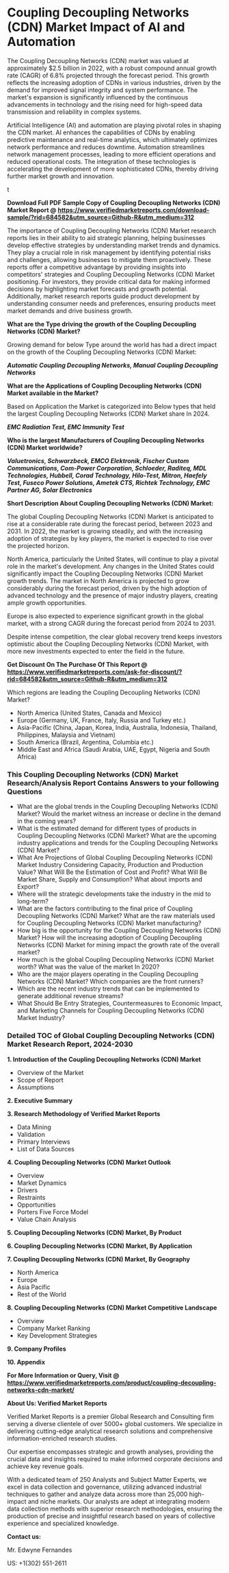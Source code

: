 <meta name="title" content="Global Coupling Decoupling Networks (CDN) Market Impact of AI and Automation"><meta name="description" content="The Coupling Decoupling Networks (CDN) market was valued at approximately $2.5 billion in 2022, with a robust compound annual growth rate (CAGR) of 6.8% projected thro"><meta name="title" content="Coupling Decoupling Networks (CDN) Market Size, Share, Scope, Trends, Growth, Opportunities, Analysis, Forecast"><h1>Coupling Decoupling Networks (CDN) Market Impact of AI and Automation</h1><p>The Coupling Decoupling Networks (CDN) market was valued at approximately $2.5 billion in 2022, with a robust compound annual growth rate (CAGR) of 6.8% projected through the forecast period. This growth reflects the increasing adoption of CDNs in various industries, driven by the demand for improved signal integrity and system performance. The market's expansion is significantly influenced by the continuous advancements in technology and the rising need for high-speed data transmission and reliability in complex systems.</p><p>Artificial Intelligence (AI) and automation are playing pivotal roles in shaping the CDN market. AI enhances the capabilities of CDNs by enabling predictive maintenance and real-time analytics, which ultimately optimizes network performance and reduces downtime. Automation streamlines network management processes, leading to more efficient operations and reduced operational costs. The integration of these technologies is accelerating the development of more sophisticated CDNs, thereby driving further market growth and innovation.</p>t</p><p id="" class=""><strong>Download Full PDF Sample Copy of Coupling Decoupling Networks (CDN) Market Report @ <a href="https://www.verifiedmarketreports.com/download-sample/?rid=684582&utm_source=Github-R&utm_medium=312" target="_blank">https://www.verifiedmarketreports.com/download-sample/?rid=684582&utm_source=Github-R&utm_medium=312</a></strong></p><p>The importance of&nbsp;Coupling Decoupling Networks (CDN) Market research reports lies in their ability to aid strategic planning, helping businesses develop effective strategies by understanding market trends and dynamics. They play a crucial role in risk management by identifying potential risks and challenges, allowing businesses to mitigate them proactively. These reports offer a competitive advantage by providing insights into competitors' strategies and Coupling Decoupling Networks (CDN) Market positioning. For investors, they provide critical data for making informed decisions by highlighting market forecasts and growth potential. Additionally, market research reports guide product development by understanding consumer needs and preferences, ensuring products meet market demands and drive business growth.</p><p><strong>What are the&nbsp;Type driving the growth of the Coupling Decoupling Networks (CDN) Market?</strong></p><p id="" class="">Growing demand for below Type around the world has had a direct impact on the growth of the Coupling Decoupling Networks (CDN) Market:</p><em><strong>Automatic Coupling Decoupling Networks, Manual Coupling Decoupling Networks</strong></em></p><strong>What are the&nbsp;Applications&nbsp;of Coupling Decoupling Networks (CDN) Market available in the Market?</strong></p><p id="" class="">Based on Application the Market is categorized into Below types that held the largest Coupling Decoupling Networks (CDN) Market share In 2024.</p><em><strong>EMC Radiation Test, EMC Immunity Test</strong></em></p><strong>Who is the largest Manufacturers of Coupling Decoupling Networks (CDN) Market worldwide?</strong></p><p><em><strong>Valuetronics, Schwarzbeck, EMCO Elektronik, Fischer Custom Communications, Com-Power Corporation, Schloeder, Raditeq, MDL Technologies, Hubbell, Corad Technology, Hilo-Test, Mitron, Haefely Test, Fuseco Power Solutions, Ametek CTS, Richtek Technology, EMC Partner AG, Solar Electronics</strong></em></p><p id="" class=""><strong>Short Description About Coupling Decoupling Networks (CDN) Market:</strong></p><p>The global Coupling Decoupling Networks (CDN) Market is anticipated to rise at a considerable rate during the forecast period, between 2023 and 2031. In 2022, the market is growing steadily, and with the increasing adoption of strategies by key players, the market is expected to rise over the projected horizon.</p><p>North America, particularly the United States, will continue to play a pivotal role in the market's development. Any changes in the United States could significantly impact the Coupling Decoupling Networks (CDN) Market growth trends. The market in North America is projected to grow considerably during the forecast period, driven by the high adoption of advanced technology and the presence of major industry players, creating ample growth opportunities.</p><p>Europe is also expected to experience significant growth in the global market, with a strong CAGR during the forecast period from 2024 to 2031.</p><p>Despite intense competition, the clear global recovery trend keeps investors optimistic about the Coupling Decoupling Networks (CDN) Market, with more new investments expected to enter the field in the future.</p><p id="" class=""><strong>Get Discount On The Purchase Of This Report @ <a href="https://www.verifiedmarketreports.com/ask-for-discount/?rid=684582&utm_source=Github-R&utm_medium=312" target="_blank">https://www.verifiedmarketreports.com/ask-for-discount/?rid=684582&utm_source=Github-R&utm_medium=312</a></strong></p>Which regions are leading the Coupling Decoupling Networks (CDN) Market?</p><ul><li>North America (United States, Canada and Mexico)</li><li>Europe (Germany, UK, France, Italy, Russia and Turkey etc.)</li><li>Asia-Pacific (China, Japan, Korea, India, Australia, Indonesia, Thailand, Philippines, Malaysia and Vietnam)</li><li>South America (Brazil, Argentina, Columbia etc.)</li><li>Middle East and Africa (Saudi Arabia, UAE, Egypt, Nigeria and South Africa)</li></ul><h3 id="" class="">This Coupling Decoupling Networks (CDN) Market Research/Analysis Report Contains Answers to your following Questions</h3><ul><li>What are the global trends in the Coupling Decoupling Networks (CDN) Market? Would the market witness an increase or decline in the demand in the coming years?</li><li>What is the estimated demand for different types of products in Coupling Decoupling Networks (CDN) Market? What are the upcoming industry applications and trends for the Coupling Decoupling Networks (CDN) Market?</li><li>What Are Projections of Global Coupling Decoupling Networks (CDN) Market Industry Considering Capacity, Production and Production Value? What Will Be the Estimation of Cost and Profit? What Will Be Market Share, Supply and Consumption? What about imports and Export?</li><li>Where will the strategic developments take the industry in the mid to long-term?</li><li>What are the factors contributing to the final price of Coupling Decoupling Networks (CDN) Market? What are the raw materials used for Coupling Decoupling Networks (CDN) Market manufacturing?</li><li>How big is the opportunity for the Coupling Decoupling Networks (CDN) Market? How will the increasing adoption of Coupling Decoupling Networks (CDN) Market for mining impact the growth rate of the overall market?</li><li>How much is the global Coupling Decoupling Networks (CDN) Market worth? What was the value of the market In 2020?</li><li>Who are the major players operating in the Coupling Decoupling Networks (CDN) Market? Which companies are the front runners?</li><li>Which are the recent industry trends that can be implemented to generate additional revenue streams?</li><li>What Should Be Entry Strategies, Countermeasures to Economic Impact, and Marketing Channels for Coupling Decoupling Networks (CDN) Market Industry?</li></ul><h3 id="" class="">Detailed TOC of Global Coupling Decoupling Networks (CDN) Market Research Report, 2024-2030</h3><p id="" class=""><strong>1. Introduction of the Coupling Decoupling Networks (CDN) Market</strong></p><ul><li>Overview of the Market</li><li>Scope of Report</li><li>Assumptions</li></ul><p id="" class=""><strong>2. Executive Summary</strong></p><p id="" class=""><strong>3. Research Methodology of Verified Market Reports</strong></p><ul><li>Data Mining</li><li>Validation</li><li>Primary Interviews</li><li>List of Data Sources</li></ul><p id="" class=""><strong>4. Coupling Decoupling Networks (CDN) Market Outlook</strong></p><ul><li>Overview</li><li>Market Dynamics</li><li>Drivers</li><li>Restraints</li><li>Opportunities</li><li>Porters Five Force Model</li><li>Value Chain Analysis</li></ul><p id="" class=""><strong>5. Coupling Decoupling Networks (CDN) Market, By Product</strong></p><p id="" class=""><strong>6. Coupling Decoupling Networks (CDN) Market, By Application</strong></p><p id="" class=""><strong>7. Coupling Decoupling Networks (CDN) Market, By Geography</strong></p><ul><li>North America</li><li>Europe</li><li>Asia Pacific</li><li>Rest of the World</li></ul><p id="" class=""><strong>8. Coupling Decoupling Networks (CDN) Market Competitive Landscape</strong></p><ul><li>Overview</li><li>Company Market Ranking</li><li>Key Development Strategies</li></ul><p id="" class=""><strong>9. Company Profiles</strong></p><p id="" class=""><strong>10. Appendix</strong></p><p id="" class=""><strong>For More Information or Query, Visit @ <a href="https://www.verifiedmarketreports.com/product/coupling-decoupling-networks-cdn-market/" target="_blank">https://www.verifiedmarketreports.com/product/coupling-decoupling-networks-cdn-market/</a></strong></p><p id="" class=""><strong>About Us: Verified Market Reports</strong></p><p id="" class="">Verified Market Reports is a premier Global Research and Consulting firm serving a diverse clientele of over 5000+ global customers. We specialize in delivering cutting-edge analytical research solutions and comprehensive information-enriched research studies.</p><p id="" class="">Our expertise encompasses strategic and growth analyses, providing the crucial data and insights required to make informed corporate decisions and achieve key revenue goals.</p><p id="" class="">With a dedicated team of 250 Analysts and Subject Matter Experts, we excel in data collection and governance, utilizing advanced industrial techniques to gather and analyze data across more than 25,000 high-impact and niche markets. Our analysts are adept at integrating modern data collection methods with superior research methodologies, ensuring the production of precise and insightful research based on years of collective experience and specialized knowledge.</p><p id="" class=""><strong>Contact us:</strong></p><p id="" class="">Mr. Edwyne Fernandes</p><p id="" class="">US: +1(302) 551-2611</p>
